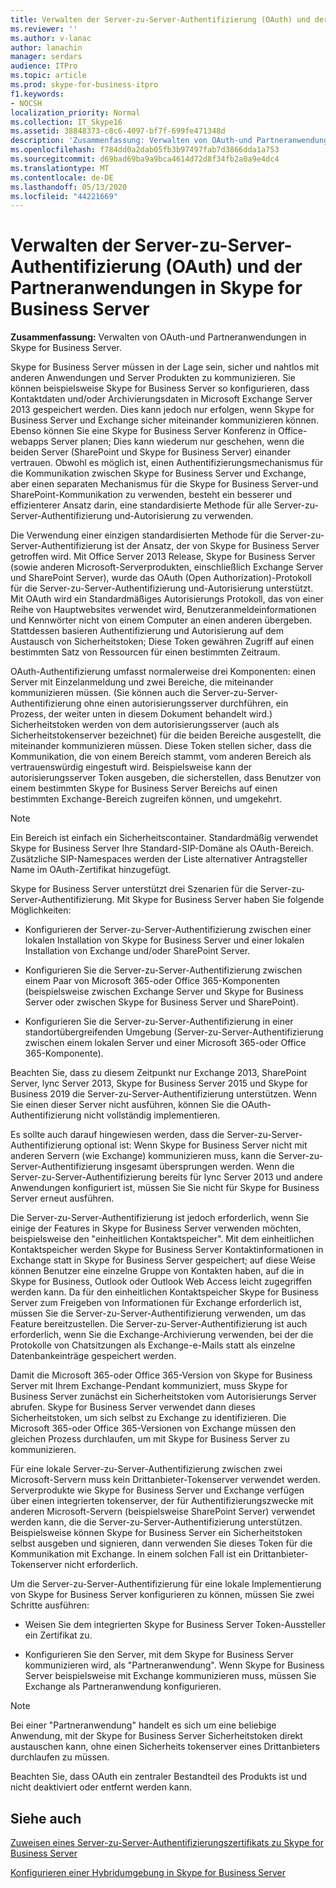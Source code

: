 ```yaml
---
title: Verwalten der Server-zu-Server-Authentifizierung (OAuth) und der Partneranwendungen in Skype for Business Server
ms.reviewer: ''
ms.author: v-lanac
author: lanachin
manager: serdars
audience: ITPro
ms.topic: article
ms.prod: skype-for-business-itpro
f1.keywords:
- NOCSH
localization_priority: Normal
ms.collection: IT_Skype16
ms.assetid: 38848373-c8c6-4097-bf7f-699fe471348d
description: 'Zusammenfassung: Verwalten von OAuth-und Partneranwendungen in Skype for Business Server.'
ms.openlocfilehash: f784dd0a2dab05fb3b97497fab7d3866dda1a753
ms.sourcegitcommit: d69bad69ba9a9bca4614d72d8f34fb2a0a9e4dc4
ms.translationtype: MT
ms.contentlocale: de-DE
ms.lasthandoff: 05/13/2020
ms.locfileid: "44221669"
---
```

# <a name="manage-server-to-server-authentication-oauth-and-partner-applications-in-skype-for-business-server"></a>Verwalten der Server-zu-Server-Authentifizierung (OAuth) und der Partneranwendungen in Skype for Business Server
 
**Zusammenfassung:** Verwalten von OAuth-und Partneranwendungen in Skype for Business Server.
  
Skype for Business Server müssen in der Lage sein, sicher und nahtlos mit anderen Anwendungen und Server Produkten zu kommunizieren. Sie können beispielsweise Skype for Business Server so konfigurieren, dass Kontaktdaten und/oder Archivierungsdaten in Microsoft Exchange Server 2013 gespeichert werden. Dies kann jedoch nur erfolgen, wenn Skype for Business Server und Exchange sicher miteinander kommunizieren können. Ebenso können Sie eine Skype for Business Server Konferenz in Office-webapps Server planen; Dies kann wiederum nur geschehen, wenn die beiden Server (SharePoint und Skype for Business Server) einander vertrauen. Obwohl es möglich ist, einen Authentifizierungsmechanismus für die Kommunikation zwischen Skype for Business Server und Exchange, aber einen separaten Mechanismus für die Skype for Business Server-und SharePoint-Kommunikation zu verwenden, besteht ein besserer und effizienterer Ansatz darin, eine standardisierte Methode für alle Server-zu-Server-Authentifizierung und-Autorisierung zu verwenden.
  
Die Verwendung einer einzigen standardisierten Methode für die Server-zu-Server-Authentifizierung ist der Ansatz, der von Skype for Business Server getroffen wird. Mit Office Server 2013 Release, Skype for Business Server (sowie anderen Microsoft-Serverprodukten, einschließlich Exchange Server und SharePoint Server), wurde das OAuth (Open Authorization)-Protokoll für die Server-zu-Server-Authentifizierung und-Autorisierung unterstützt. Mit OAuth wird ein Standardmäßiges Autorisierungs Protokoll, das von einer Reihe von Hauptwebsites verwendet wird, Benutzeranmeldeinformationen und Kennwörter nicht von einem Computer an einen anderen übergeben. Stattdessen basieren Authentifizierung und Autorisierung auf dem Austausch von Sicherheitstoken; Diese Token gewähren Zugriff auf einen bestimmten Satz von Ressourcen für einen bestimmten Zeitraum.
  
OAuth-Authentifizierung umfasst normalerweise drei Komponenten: einen Server mit Einzelanmeldung und zwei Bereiche, die miteinander kommunizieren müssen. (Sie können auch die Server-zu-Server-Authentifizierung ohne einen autorisierungsserver durchführen, ein Prozess, der weiter unten in diesem Dokument behandelt wird.) Sicherheitstoken werden von dem autorisierungsserver (auch als Sicherheitstokenserver bezeichnet) für die beiden Bereiche ausgestellt, die miteinander kommunizieren müssen. Diese Token stellen sicher, dass die Kommunikation, die von einem Bereich stammt, vom anderen Bereich als vertrauenswürdig eingestuft wird. Beispielsweise kann der autorisierungsserver Token ausgeben, die sicherstellen, dass Benutzer von einem bestimmten Skype for Business Server Bereichs auf einen bestimmten Exchange-Bereich zugreifen können, und umgekehrt.
  
> [!NOTE]
> Ein Bereich ist einfach ein Sicherheitscontainer. Standardmäßig verwendet Skype for Business Server Ihre Standard-SIP-Domäne als OAuth-Bereich. Zusätzliche SIP-Namespaces werden der Liste alternativer Antragsteller Name im OAuth-Zertifikat hinzugefügt. 
  
Skype for Business Server unterstützt drei Szenarien für die Server-zu-Server-Authentifizierung. Mit Skype for Business Server haben Sie folgende Möglichkeiten:
  
- Konfigurieren der Server-zu-Server-Authentifizierung zwischen einer lokalen Installation von Skype for Business Server und einer lokalen Installation von Exchange und/oder SharePoint Server.
    
- Konfigurieren Sie die Server-zu-Server-Authentifizierung zwischen einem Paar von Microsoft 365-oder Office 365-Komponenten (beispielsweise zwischen Exchange Server und Skype for Business Server oder zwischen Skype for Business Server und SharePoint).
    
- Konfigurieren Sie die Server-zu-Server-Authentifizierung in einer standortübergreifenden Umgebung (Server-zu-Server-Authentifizierung zwischen einem lokalen Server und einer Microsoft 365-oder Office 365-Komponente).
    
Beachten Sie, dass zu diesem Zeitpunkt nur Exchange 2013, SharePoint Server, lync Server 2013, Skype for Business Server 2015 und Skype for Business 2019 die Server-zu-Server-Authentifizierung unterstützen. Wenn Sie einen dieser Server nicht ausführen, können Sie die OAuth-Authentifizierung nicht vollständig implementieren.
  
Es sollte auch darauf hingewiesen werden, dass die Server-zu-Server-Authentifizierung optional ist: Wenn Skype for Business Server nicht mit anderen Servern (wie Exchange) kommunizieren muss, kann die Server-zu-Server-Authentifizierung insgesamt übersprungen werden. Wenn die Server-zu-Server-Authentifizierung bereits für lync Server 2013 und andere Anwendungen konfiguriert ist, müssen Sie Sie nicht für Skype for Business Server erneut ausführen. 
  
Die Server-zu-Server-Authentifizierung ist jedoch erforderlich, wenn Sie einige der Features in Skype for Business Server verwenden möchten, beispielsweise den "einheitlichen Kontaktspeicher". Mit dem einheitlichen Kontaktspeicher werden Skype for Business Server Kontaktinformationen in Exchange statt in Skype for Business Server gespeichert; auf diese Weise können Benutzer eine einzelne Gruppe von Kontakten haben, auf die in Skype for Business, Outlook oder Outlook Web Access leicht zugegriffen werden kann. Da für den einheitlichen Kontaktspeicher Skype for Business Server zum Freigeben von Informationen für Exchange erforderlich ist, müssen Sie die Server-zu-Server-Authentifizierung verwenden, um das Feature bereitzustellen. Die Server-zu-Server-Authentifizierung ist auch erforderlich, wenn Sie die Exchange-Archivierung verwenden, bei der die Protokolle von Chatsitzungen als Exchange-e-Mails statt als einzelne Datenbankeinträge gespeichert werden.
  
Damit die Microsoft 365-oder Office 365-Version von Skype for Business Server mit Ihrem Exchange-Pendant kommuniziert, muss Skype for Business Server zunächst ein Sicherheitstoken vom Autorisierungs Server abrufen. Skype for Business Server verwendet dann dieses Sicherheitstoken, um sich selbst zu Exchange zu identifizieren. Die Microsoft 365-oder Office 365-Versionen von Exchange müssen den gleichen Prozess durchlaufen, um mit Skype for Business Server zu kommunizieren.
  
Für eine lokale Server-zu-Server-Authentifizierung zwischen zwei Microsoft-Servern muss kein Drittanbieter-Tokenserver verwendet werden. Serverprodukte wie Skype for Business Server und Exchange verfügen über einen integrierten tokenserver, der für Authentifizierungszwecke mit anderen Microsoft-Servern (beispielsweise SharePoint Server) verwendet werden kann, die die Server-zu-Server-Authentifizierung unterstützen. Beispielsweise können Skype for Business Server ein Sicherheitstoken selbst ausgeben und signieren, dann verwenden Sie dieses Token für die Kommunikation mit Exchange. In einem solchen Fall ist ein Drittanbieter-Tokenserver nicht erforderlich.
  
Um die Server-zu-Server-Authentifizierung für eine lokale Implementierung von Skype for Business Server konfigurieren zu können, müssen Sie zwei Schritte ausführen:
  
- Weisen Sie dem integrierten Skype for Business Server Token-Aussteller ein Zertifikat zu.
    
- Konfigurieren Sie den Server, mit dem Skype for Business Server kommunizieren wird, als "Partneranwendung". Wenn Skype for Business Server beispielsweise mit Exchange kommunizieren muss, müssen Sie Exchange als Partneranwendung konfigurieren.
    
> [!NOTE]
> Bei einer "Partneranwendung" handelt es sich um eine beliebige Anwendung, mit der Skype for Business Server Sicherheitstoken direkt austauschen kann, ohne einen Sicherheits tokenserver eines Drittanbieters durchlaufen zu müssen. 
  
Beachten Sie, dass OAuth ein zentraler Bestandteil des Produkts ist und nicht deaktiviert oder entfernt werden kann.
  
## <a name="see-also"></a>Siehe auch

[Zuweisen eines Server-zu-Server-Authentifizierungszertifikats zu Skype for Business Server](assign-a-server-to-server-certificate.md)
  
[Konfigurieren einer Hybridumgebung in Skype for Business Server](configure-a-hybrid-environment.md)
